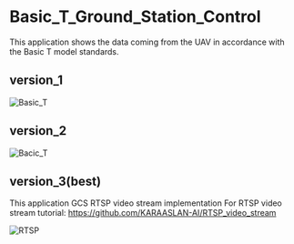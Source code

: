 # Basic_T_Ground_Station_Control

This application shows the data coming from the UAV in accordance with the Basic T model standards.

## version_1
![Basic_T](https://github.com/KARAASLAN-AI/Basic_T_Ground_Station_Control/blob/main/pygame%20window%202021-07-18%2013-09-14.gif)

## version_2
![Bacic_T](https://github.com/KARAASLAN-AI/Basic_T_Ground_Station_Control/blob/main/Raclab%20Aybars%202021-07-30%2019-29-06.gif)

## version_3(best)

This application GCS RTSP video stream implementation
For RTSP video stream tutorial: 
https://github.com/KARAASLAN-AI/RTSP_video_stream

![RTSP](https://github.com/KARAASLAN-AI/Basic_T_Ground_Station_Control/blob/main/ezgif.com-gif-maker.gif)
